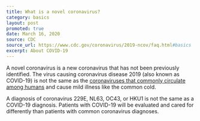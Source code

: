 ```yaml
---
title: What is a novel coronavirus?
category: basics
layout: post
promoted: true
date: March 16, 2020
source: CDC
source_url: https://www.cdc.gov/coronavirus/2019-ncov/faq.html#basics
excerpt: About COVID-19
---
```


A novel coronavirus is a new coronavirus that has not been previously identified. The virus causing coronavirus disease 2019
(also known as COVID-19) is not the same as the <a href="https://www.cdc.gov/coronavirus/types.html">coronaviruses that commonly circulate among humans</a> and cause mild illness like the common cold.

A diagnosis of coronavirus 229E, NL63, OC43, or HKU1 is not the same as a COVID-19 diagnosis. Patients with COVID-19 will be
evaluated and cared for differently than patients with common coronavirus diagnoses.